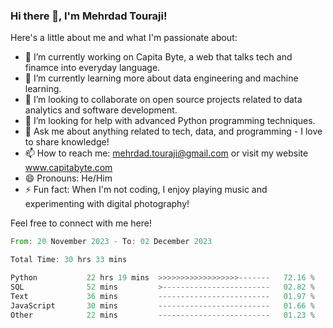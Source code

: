 ### Hi there 👋, I'm Mehrdad Touraji!


Here's a little about me and what I'm passionate about:

- 🔭 I’m currently working on Capita Byte, a web that talks tech and finamce into everyday language.
- 🌱 I’m currently learning more about data engineering and machine learning.
- 👯 I’m looking to collaborate on open source projects related to data analytics and software development.
- 🤔 I’m looking for help with advanced Python programming techniques.
- 💬 Ask me about anything related to tech, data, and programming - I love to share knowledge!
- 📫 How to reach me: mehrdad.touraji@gmail.com or visit my website www.capitabyte.com
- 😄 Pronouns: He/Him
- ⚡ Fun fact: When I'm not coding, I enjoy playing music and experimenting with digital photography!

Feel free to connect with me here!


<!--START_SECTION:waka-->

```rust
From: 20 November 2023 - To: 02 December 2023

Total Time: 30 hrs 33 mins

Python           22 hrs 19 mins  >>>>>>>>>>>>>>>>>>-------   72.16 %
SQL              52 mins         >------------------------   02.82 %
Text             36 mins         -------------------------   01.97 %
JavaScript       30 mins         -------------------------   01.66 %
Other            22 mins         -------------------------   01.23 %
```

<!--END_SECTION:waka-->
